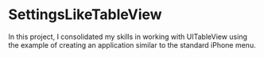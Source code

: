 # SettingsLikeTableView

In this project, I consolidated my skills in working with UITableView using the example of creating an application similar to the standard iPhone menu.



